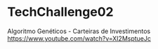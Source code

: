 # TechChallenge02
Algoritmo Genéticos - Carteiras de Investimentos
https://www.youtube.com/watch?v=XI2MsptueJc
